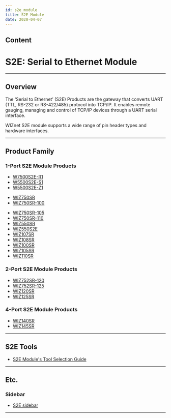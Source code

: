 ```yaml
---
id: s2e_module
title: S2E Module
date: 2020-04-07
---
```


## Content

# S2E: Serial to Ethernet Module

-----

## Overview

The ‘Serial to Ethernet’ (S2E) Products are the gateway that converts
UART (TTL, RS-232 or RS-422/485) protocol into TCP/IP. It enables remote
gauging, managing and control of TCP/IP devices through a UART serial
interface.

WIZnet S2E module supports a wide range of pin header types and hardware
interfaces.

-----

## Product Family

### 1-Port S2E Module Products

  - [W7500S2E-R1](W7500S2E-R1/W7500S2E-R1.md)
  - [W5500S2E-S1](W5500S2E-S1/W5500S2E-S1.md)
  - [W5500S2E-Z1](W5500S2E-Z1/W5500S2E-Z1.md)

<!-- end list -->

  - [WIZ750SR](WIZ750SR/WIZ750SR.md)
  - [WIZ750SR-100](WIZ750SR-1xx-Series/WIZ750SR-100/WIZ750SR-100.md)

<!-- end list -->


* [WIZ750SR-105](WIZ750SR-1xx-Series/WIZ750SR-105/WIZ750SR-105.md)
* [WIZ750SR-110](WIZ750SR-1xx-Series/WIZ750SR-110/WIZ750SR-110.md)
* [WIZ550SR](WIZ550SR/WIZ550SR.md)
* [WIZ550S2E](WIZ550S2E/WIZ550S2E.md)
* [WIZ107SR](http://www.wiznet.io/product-item/wiz107sr/)
* [WIZ108SR](http://www.wiznet.io/product-item/wiz108sr/)
* [WIZ100SR](http://www.wiznet.io/product-item/wiz100sr/)
* [WIZ105SR](http://www.wiznet.io/product-item/wiz105sr/)
* [WIZ110SR](http://www.wiznet.io/product-item/wiz110sr/)


### 2-Port S2E Module Products

  - [WIZ752SR-120](/products/s2e_module/wiz752sr-120/start)
  - [WIZ752SR-125](/products/s2e_module/wiz752sr-125/start)
  - [WIZ120SR](http://www.wiznet.io/product-item/wiz120sr/)
  - [WIZ125SR](http://www.wiznet.io/product-item/wiz125sr/)

### 4-Port S2E Module Products

  - [WIZ140SR](http://www.wiznet.io/product-item/wiz140sr/)
  - [WIZ145SR](http://www.wiznet.io/product-item/wiz145sr/)

-----

## S2E Tools

  - [S2E Module's Tool Selection Guide](/products/configtool/start)

-----

## Etc.

### Sidebar

  - [S2E sidebar](/products/s2e_module/sidebar)

-----
